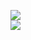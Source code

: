 [![](https://img.shields.io/badge/Made%20With-Github%20Spray-lightgrey.svg?style=for-the-badge&logo=github)](https://github.com/Annihil/github-spray#24926)  
[![](https://i.imgur.com/2DrTn0Z.gif)](https://github.com/Annihil/github-spray)